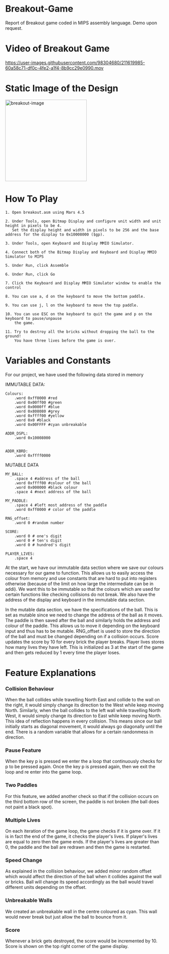 # Breakout-Game
Report of Breakout game coded in MIPS assembly language. Demo upon request.


# Video of Breakout Game
https://user-images.githubusercontent.com/98304680/211619985-60a58c71-df0c-4fe2-a1f4-8b9cc29e0990.mov


# Static Image of the Design

<img width="258" alt="breakout-image" src="https://user-images.githubusercontent.com/98304680/211613645-3b62b0d1-c02f-4ab4-93d1-851d5cb97505.png">

# How To Play

    1. Open breakout.asm using Mars 4.5
    
    2. Under Tools, open Bitmap Display and configure unit width and unit height in pixels to be 4. 
       Set the display height and width in pixels to be 256 and the base address for the display to 0x10008000 ($gp).
    
    3. Under Tools, open Keyboard and Display MMIO Simulator.
    
    4. Connect both of the Bitmap Display and Keyboard and Display MMIO Simulator to MIPS
    
    5. Under Run, click Assemble
    
    6. Under Run, click Go
    
    7. Click the Keyboard and Display MMIO Simulator window to enable the control
    
    8. You can use a, d on the keyboard to move the bottom paddle. 

    9. You can use j, l on the keyboard to move the top paddle. 

    10. You can use ESC on the keyboard to quit the game and p on the keyboard to pause/unpause 
        the game.
    
    11. Try to destroy all the bricks without dropping the ball to the ground! 
        You have three lives before the game is over.


# Variables and Constants
For our project, we have used the following data stored in memory

IMMUTABLE DATA:

    Colours:  
        .word 0xff0000 #red  
        .word 0x00ff00 #green  
        .word 0x0000ff #blue  
        .word 0x808080 #grey  
        .word 0xffff00 #yellow  
        .word 0x0 #black   
        .word 0x00FFFF #cyan unbreakable
    
    ADDR_DSPL:
        .word 0x10008000
        
        
    ADDR_KBRD:
        .word 0xffff0000

MUTABLE DATA

    MY_BALL:
        .space 4 #address of the ball
        .word 0xffff00 #colour of the ball
        .word 0x000000 #black colour
        .space 4 #next address of the ball
        
    MY_PADDLE:
        .space 4 #left most address of the paddle
        .word 0xff0000 # color of the paddle
        
    RNG_offset:
        .word 0 #random number

    SCORE:
        .word 0 # one's digit
        .word 0 # ten's digit
        .word 0 # hundred's digit
    
    PLAYER_LIVES:
        .space 4


At the start, we have our immutable data section where we save our colours necessary for our game to function. This allows us to easily access the colour from memory and use constants that are hard to put into registers otherwise (because of the limit on how large the intermediate can be in addi). We want this to be immutable so that the colours which are used for certain functions like checking collisions do not break. We also have the address of the display and keyboard in the immutable data section. 


In the mutable data section, we have the specifications of the ball. This is set as mutable since we need to change the address of the ball as it moves. The paddle is then saved after the ball and similarly holds the address and colour of the paddle. This allows us to move it depending on the keyboard input and thus has to be mutable. RNG\_offset is used to store the direction of the ball and must be changed depending on if a collision occurs. Score updates the score by 10 for every brick the player breaks. Player lives stores how many lives they have left. This is initialized as 3 at the start of the game and then gets reduced by 1 every time the player loses.

# Feature Explanations

### Collision Behaviour
When the ball collides while travelling North East and collide to the wall on the right, it would simply change its direction to the West while keep moving North. Similarly, when the ball collides to the left wall while travelling North West, it would simply change its direction to East while keep moving North. This idea of reflection happens in every collision. This means since our ball initially starts as diagonal movement, it would always go diagonally until the end. There is a random variable that allows for a certain randonmess in direction.

### Pause Feature
When the key p is pressed we enter the a loop that continuously checks for p to be pressed again. Once the key p is pressed again, then we exit the loop and re enter into the game loop.

### Two Paddles
For this feature, we added another check so that if the collision occurs on the third bottom row of the screen, the paddle is not broken (the ball does not paint a black spot).


### Multiple Lives
On each iteration of the game loop, the game checks if it is game over. If it is in fact the end of the game, it checks the player's lives. If player's lives are equal to zero then the game ends. If the player's lives are greater than 0, the paddle and the ball are redrawn and then the game is restarted.


### Speed Change
As explained in the collision behaviour, we added minor random offset which would affect the direction of the ball when it collides against the wall or bricks. Ball will change its speed accordingly as the ball would travel different units depending on the offset.

### Unbreakable Walls
We created an unbreakable wall in the centre coloured as cyan. This wall would never break but just allow the ball to bounce from it.

### Score
Whenever a brick gets destroyed, the score would be incremented by 10. Score is shown on the top right corner of the game display.
